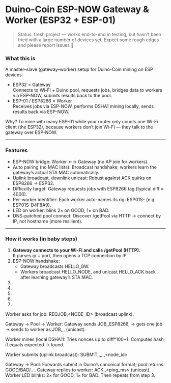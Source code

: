 <h1>Duino-Coin ESP-NOW Gateway & Worker (ESP32 + ESP-01)</h1>

> Status: fresh project — works end-to-end in testing, but hasn’t been tried with a large number of devices yet. 
> Expect some rough edges and please report issues 🙏

<h3>What this is</h3>
A master–slave (gateway–worker) setup for Duino-Coin mining on ESP devices:
<ul>
  <li>ESP32 = Gateway <br>
      Connects to Wi-Fi + Duino pool, requests jobs, bridges data to workers via ESP-NOW, submits results back to the pool.
  </li>
  <li>ESP-01 / ESP8266 = Worker <br>
      Receives jobs via ESP-NOW, performs DSHA1 mining locally, sends results back via ESP-NOW.    
  </li>
</ul>  
Why? To mine with many ESP-01 while your router only counts one Wi-Fi client (the ESP32), because workers don’t join Wi-Fi — they talk to the gateway over ESP-NOW.
<hr>
<h3>Features</h3>
<ul>
  <li>ESP-NOW bridge: Worker ←→ Gateway (no AP join for workers).</li>
  <li>Auto pairing (no MAC lists): Broadcast handshake; workers learn the gateway’s actual STA MAC automatically.</li>
  <li>Uplink broadcast, downlink unicast: Robust against ACK quirks on ESP8266 → ESP32.</li>
  <li>Difficulty target: Gateway requests jobs with ESP8266 tag (typical diff ≈ 4000).</li>
  <li>Per-worker identifier: Each worker auto-names its rig: ESP01S-<NODE_ID> (e.g. ESP01S-D4F8A9).</li>
  <li>LED on worker: blink 2× on GOOD, 1× on BAD.</li>
  <li>DNS-patched pool connect: Discover /getPool via HTTP → connect by IP, not hostname (more resilient).</li>
</ul>
<hr>
<h3>How it works (in baby steps)</h3>
<ol>
  <li>
    <b>Gateway connects to your Wi-Fi and calls /getPool (HTTP).</b><br>
    It parses ip + port, then opens a TCP connection by IP.
  </li>
  <li>ESP-NOW handshake:<br>
    <ul>
      <li>Gateway broadcasts HELLO_GW.</li>
      <li>Workers broadcast HELLO_NODE,<NODE_ID> and unicast HELLO_ACK back after learning gateway’s STA MAC.</li>
    </ul>
  </li>
  <li></li>
  <li></li>
  <li></li>
  <li></li>
  <li></li>
</ol>








Worker asks for job:
REQJOB,<NODE_ID> (broadcast uplink).

Gateway → Pool → Worker:
Gateway sends JOB,<user>,ESP8266,<key> → gets one job → sends to worker as
JOB,<lastHash>,<expectedHex>,<diff> (unicast).

Worker mines (local DSHA1):
Tries nonces up to diff*100+1. Computes hash; if equals expected → found.

Worker submits (uplink broadcast):
SUBMIT,<nonce>,<khps>,<rig>,<chip>,<user>,<node_id>

Gateway → Pool:
Forwards submit in Duino’s canonical format; pool returns GOOD/BAD/....
Gateway replies to worker: ACK,<resp>,<ping_ms> (unicast).
Worker LED blinks: 2× for GOOD, 1× for BAD. Then repeats from step 3.
